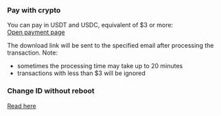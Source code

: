 ### Pay with crypto
You can pay in USDT and USDC, equivalent of $3 or more: \
[Open payment page](https://bit.ly/idchangercrypto)

The download link will be sent to the specified email after processing the transaction. Note: 
- sometimes the processing time may take up to 20 minutes
- transactions with less than $3 will be ignored

### Change ID without reboot
[Read here](WithoutReboot.md)
